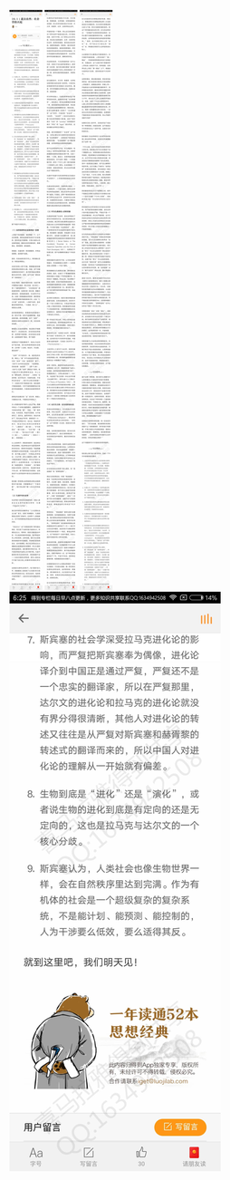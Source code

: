 ![](../../images/2017年07月/XY0710道法自然：社会学的兴起.jpg)
![](../../images/2017年07月/XY0710道法自然：社会学的兴起2.jpg)
![](../../images/2017年07月/XY0710道法自然：社会学的兴起3.jpg)
![](../../images/2017年07月/XY0710道法自然：社会学的兴起4.jpg)
